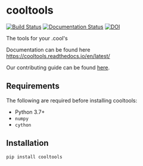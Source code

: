 # cooltools

[![Build Status](https://travis-ci.org/open2c/cooltools.svg?branch=master)](https://travis-ci.org/open2c/cooltools)
[![Documentation Status](https://readthedocs.org/projects/cooltools/badge/?version=latest)](https://cooltools.readthedocs.io/en/latest/?badge=latest)
[![DOI](https://zenodo.org/badge/82413481.svg)](https://zenodo.org/badge/latestdoi/82413481)

The tools for your .cool's

Documentation can be found here https://cooltools.readthedocs.io/en/latest/

Our contributing guide can be found [here](https://github.com/open2c/cooltools/blob/master/CONTRIBUTING.md).

## Requirements

The following are required before installing cooltools:

* Python 3.7+
* `numpy`
* `cython`

## Installation

```sh
pip install cooltools
```

